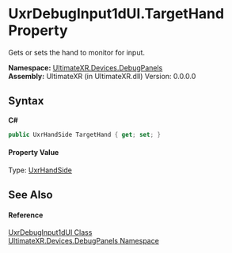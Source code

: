 # UxrDebugInput1dUI.TargetHand Property 
 

Gets or sets the hand to monitor for input.

**Namespace:**&nbsp;<a href="N_UltimateXR_Devices_DebugPanels">UltimateXR.Devices.DebugPanels</a><br />**Assembly:**&nbsp;UltimateXR (in UltimateXR.dll) Version: 0.0.0.0

## Syntax

**C#**<br />
``` C#
public UxrHandSide TargetHand { get; set; }
```


#### Property Value
Type: <a href="T_UltimateXR_Core_UxrHandSide">UxrHandSide</a>

## See Also


#### Reference
<a href="T_UltimateXR_Devices_DebugPanels_UxrDebugInput1dUI">UxrDebugInput1dUI Class</a><br /><a href="N_UltimateXR_Devices_DebugPanels">UltimateXR.Devices.DebugPanels Namespace</a><br />
